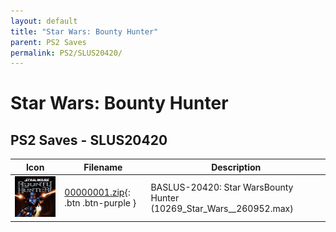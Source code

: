 ```yaml
---
layout: default
title: "Star Wars: Bounty Hunter"
parent: PS2 Saves
permalink: PS2/SLUS20420/
---
```

# Star Wars: Bounty Hunter

## PS2 Saves - SLUS20420

| Icon | Filename | Description |
|------|----------|-------------|
| ![Star Wars: Bounty Hunter](icon0.png) | [00000001.zip](00000001.zip){: .btn .btn-purple } | BASLUS-20420: Star WarsBounty Hunter (10269_Star_Wars__260952.max) |
